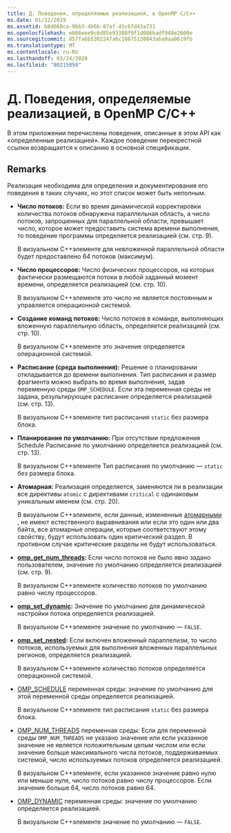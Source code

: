 ```yaml
---
title: Д. Поведения, определяемые реализацией, в OpenMP C/C++
ms.date: 01/22/2019
ms.assetid: b8d660ca-9bb3-4b6b-87af-45c67d43a731
ms.openlocfilehash: e866eee9c6d85e93388f9f1d086badf948e2600e
ms.sourcegitcommit: 857fa6b530224fa6c18675138043aba9aa0619fb
ms.translationtype: MT
ms.contentlocale: ru-RU
ms.lasthandoff: 03/24/2020
ms.locfileid: "80215050"
---
```

# <a name="e-implementation-defined-behaviors-in-openmp-cc"></a>Д. Поведения, определяемые реализацией, в OpenMP C/C++

В этом приложении перечислены поведения, описанные в этом API как «определенные реализацией».  Каждое поведение перекрестной ссылки возвращается к описанию в основной спецификации.

## <a name="remarks"></a>Remarks

Реализация необходима для определения и документирования его поведения в таких случаях, но этот список может быть неполным.

- **Число потоков:** Если во время динамической корректировки количества потоков обнаружена параллельная область, а число потоков, запрошенных для параллельной области, превышает число, которое может предоставить система времени выполнения, то поведение программы определяется реализацией (см. стр. 9).

   В визуальном C++элементе для невложенной параллельной области будет предоставлено 64 потоков (максимум).

- **Число процессоров:** Число физических процессоров, на которых фактически размещаются потоки в любой заданный момент времени, определяется реализацией (см. стр. 10).

   В визуальном C++элементе это число не является постоянным и управляется операционной системой.

- **Создание команд потоков:** Число потоков в команде, выполняющих вложенную параллельную область, определяется реализацией (см. стр. 10).

   В визуальном C++элементе это значение определяется операционной системой.

- **Расписание (среда выполнения):** Решение о планировании откладывается до времени выполнения. Тип расписания и размер фрагмента можно выбрать во время выполнения, задав переменную среды `OMP_SCHEDULE`. Если эта переменная среды не задана, результирующее расписание определяется реализацией (см. стр. 13).

   В визуальном C++элементе тип расписания `static` без размера блока.

- **Планирование по умолчанию:** При отсутствии предложения Schedule Расписание по умолчанию определяется реализацией (см. стр. 13).

   В визуальном C++элементе Тип расписания по умолчанию — `static` без размера блока.

- **Атомарная:** Реализация определяется, заменяются ли в реализации все директивы `atomic` с директивами `critical` с одинаковым уникальным именем (см. стр. 20).

   В визуальном C++элементе, если данные, измененные [атомарными](reference/openmp-directives.md#atomic) , не имеют естественного выравнивания или если это один или два байта, все атомарные операции, которые соответствуют этому свойству, будут использовать один критический раздел. В противном случае критические разделы не будут использоваться.

- **[omp_get_num_threads](3-run-time-library-functions.md#312-omp_get_num_threads-function):** Если число потоков не было явно задано пользователем, значение по умолчанию определяется реализацией (см. стр. 9).

   В визуальном C++элементе количество потоков по умолчанию равно числу процессоров.

- **[omp_set_dynamic](3-run-time-library-functions.md#317-omp_set_dynamic-function):** Значение по умолчанию для динамической настройки потока определяется реализацией.

   В визуальном C++элементе значение по умолчанию — `FALSE`.

- **[omp_set_nested](3-run-time-library-functions.md#319-omp_set_nested-function):** Если включен вложенный параллелизм, то число потоков, используемых для выполнения вложенных параллельных регионов, определяется реализацией.

   В визуальном C++элементе количество потоков определяется операционной системой.

- [OMP_SCHEDULE](4-environment-variables.md#41-omp_schedule) переменная среды: значение по умолчанию для этой переменной среды определяется реализацией.

   В визуальном C++элементе тип расписания `static` без размера блока.

- [OMP_NUM_THREADS](4-environment-variables.md#42-omp_num_threads) переменная среды: Если для переменной среды `OMP_NUM_THREADS` не указано значение или если указанное значение не является положительным целым числом или если значение больше максимального числа потоков, поддерживаемых системой, число используемых потоков определяется реализацией.

   В визуальном C++элементе, если указанное значение равно нулю или меньше нуля, число потоков равно числу процессоров.  Если значение больше 64, число потоков равно 64.

- [OMP_DYNAMIC](4-environment-variables.md#43-omp_dynamic) переменная среды: значение по умолчанию определяется реализацией.

   В визуальном C++элементе значение по умолчанию — `FALSE`.
